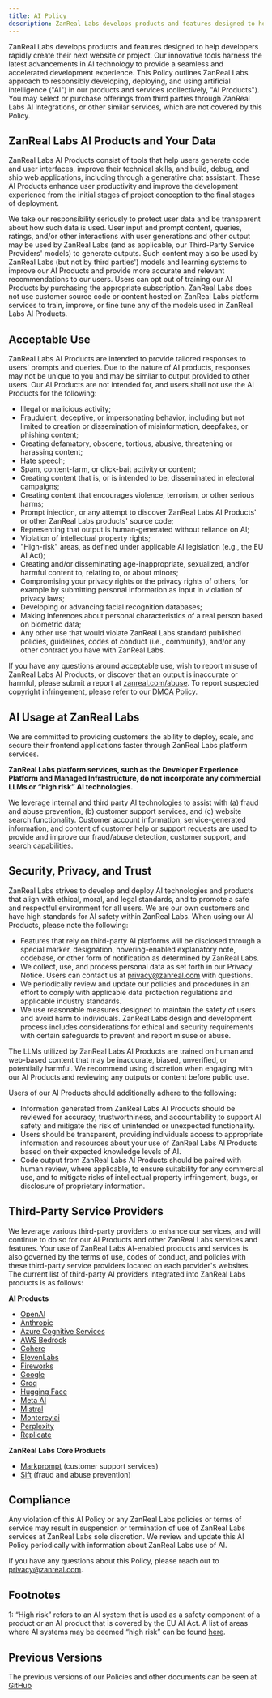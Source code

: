 ```yaml
---
title: AI Policy
description: ZanReal Labs develops products and features designed to help developers rapidly create their next website or project.
---
```


ZanReal Labs develops products and features designed to help developers rapidly create their next website or project. Our innovative tools harness the latest advancements in AI technology to provide a seamless and accelerated development experience. This Policy outlines ZanReal Labs approach to responsibly developing, deploying, and using artificial intelligence ("AI") in our products and services (collectively, "AI Products"). You may select or purchase offerings from third parties through ZanReal Labs AI Integrations, or other similar services, which are not covered by this Policy.

## ZanReal Labs AI Products and Your Data

ZanReal Labs AI Products consist of tools that help users generate code and user interfaces, improve their technical skills, and build, debug, and ship web applications, including through a generative chat assistant. These AI Products enhance user productivity and improve the development experience from the initial stages of project conception to the final stages of deployment.

We take our responsibility seriously to protect user data and be transparent about how such data is used. User input and prompt content, queries, ratings, and/or other interactions with user generations and other output may be used by ZanReal Labs (and as applicable, our Third-Party Service Providers' models) to generate outputs. Such content may also be used by ZanReal Labs (but not by third parties') models and learning systems to improve our AI Products and provide more accurate and relevant recommendations to our users. Users can opt out of training our AI Products by purchasing the appropriate subscription. ZanReal Labs does not use customer source code or content hosted on ZanReal Labs platform services to train, improve, or fine tune any of the models used in ZanReal Labs AI Products.

## Acceptable Use

ZanReal Labs AI Products are intended to provide tailored responses to users' prompts and queries. Due to the nature of AI products, responses may not be unique to you and may be similar to output provided to other users. Our AI Products are not intended for, and users shall not use the AI Products for the following:

- Illegal or malicious activity;
- Fraudulent, deceptive, or impersonating behavior, including but not limited to creation or dissemination of misinformation, deepfakes, or phishing content;
- Creating defamatory, obscene, tortious, abusive, threatening or harassing content;
- Hate speech;
- Spam, content-farm, or click-bait activity or content;
- Creating content that is, or is intended to be, disseminated in electoral campaigns;
- Creating content that encourages violence, terrorism, or other serious harms;
- Prompt injection, or any attempt to discover ZanReal Labs AI Products' or other ZanReal Labs products' source code;
- Representing that output is human-generated without reliance on AI;
- Violation of intellectual property rights;
- "High-risk" areas, as defined under applicable AI legislation (e.g., the EU AI Act);
- Creating and/or disseminating age-inappropriate, sexualized, and/or harmful content to, relating to, or about minors;
- Compromising your privacy rights or the privacy rights of others, for example by submitting personal information as input in violation of privacy laws;
- Developing or advancing facial recognition databases;
- Making inferences about personal characteristics of a real person based on biometric data;
- Any other use that would violate ZanReal Labs standard published policies, guidelines, codes of conduct (i.e., community), and/or any other contract you have with ZanReal Labs.

If you have any questions around acceptable use, wish to report misuse of ZanReal Labs AI Products, or discover that an output is inaccurate or harmful, please submit a report at [zanreal.com/abuse](/abuse). To report suspected copyright infringement, please refer to our [DMCA Policy](/legal/dmca).

## AI Usage at ZanReal Labs

We are committed to providing customers the ability to deploy, scale, and secure their frontend applications faster through ZanReal Labs platform services.

**ZanReal Labs platform services, such as the Developer Experience Platform and Managed Infrastructure, do not incorporate any commercial LLMs or “high risk” AI technologies.**

We leverage internal and third party AI technologies to assist with (a) fraud and abuse prevention, (b) customer support services, and (c) website search functionality. Customer account information, service-generated information, and content of customer help or support requests are used to provide and improve our fraud/abuse detection, customer support, and search capabilities.

## Security, Privacy, and Trust

ZanReal Labs strives to develop and deploy AI technologies and products that align with ethical, moral, and legal standards, and to promote a safe and respectful environment for all users. We are our own customers and have high standards for AI safety within ZanReal Labs. When using our AI Products, please note the following:

- Features that rely on third-party AI platforms will be disclosed through a special marker, designation, hovering-enabled explanatory note, codebase, or other form of notification as determined by ZanReal Labs.
- We collect, use, and process personal data as set forth in our Privacy Notice. Users can contact us at [privacy@zanreal.com](mailto:privacy@zanreal.com) with questions.
- We periodically review and update our policies and procedures in an effort to comply with applicable data protection regulations and applicable industry standards.
- We use reasonable measures designed to maintain the safety of users and avoid harm to individuals. ZanReal Labs design and development process includes considerations for ethical and security requirements with certain safeguards to prevent and report misuse or abuse.

The LLMs utilized by ZanReal Labs AI Products are trained on human and web-based content that may be inaccurate, biased, unverified, or potentially harmful. We recommend using discretion when engaging with our AI Products and reviewing any outputs or content before public use.

Users of our AI Products should additionally adhere to the following:

- Information generated from ZanReal Labs AI Products should be reviewed for accuracy, trustworthiness, and accountability to support AI safety and mitigate the risk of unintended or unexpected functionality.
- Users should be transparent, providing individuals access to appropriate information and resources about your use of ZanReal Labs AI Products based on their expected knowledge levels of AI.
- Code output from ZanReal Labs AI Products should be paired with human review, where applicable, to ensure suitability for any commercial use, and to mitigate risks of intellectual property infringement, bugs, or disclosure of proprietary information.

## Third-Party Service Providers

We leverage various third-party providers to enhance our services, and will continue to do so for our AI Products and other ZanReal Labs services and features. Your use of ZanReal Labs AI-enabled products and services is also governed by the terms of use, codes of conduct, and policies with these third-party service providers located on each provider's websites. The current list of third-party AI providers integrated into ZanReal Labs products is as follows:

**AI Products**

- [OpenAI](https://openai.com/policies)
- [Anthropic](https://console.anthropic.com/legal/terms)
- [Azure Cognitive Services](https://learn.microsoft.com/en-us/legal/cognitive-services/openai/data-privacy)
- [AWS Bedrock](https://aws.amazon.com/service-terms/)
- [Cohere](https://cohere.com/terms-of-use)
- [ElevenLabs](https://elevenlabs.io/terms)
- [Fireworks](https://fireworks.ai/terms-of-service)
- [Google](https://policies.google.com/terms/generative-ai)
- [Groq](https://wow.groq.com/terms-and-conditions/)
- [Hugging Face](https://huggingface.co/terms-of-service)
- [Meta AI](https://www.facebook.com/policies_center)
- [Mistral](https://mistral.ai/terms/)
- [Monterey.ai](https://www.monterey.ai/terms-of-service)
- [Perplexity](https://www.perplexity.ai/hub/legal/terms-of-service)
- [Replicate](https://replicate.com/terms)

**ZanReal Labs Core Products**

- [Markprompt](https://markprompt.com/legal/terms) (customer support services)
- [Sift](https://sift.com/legal-and-compliance) (fraud and abuse prevention)

## Compliance

Any violation of this AI Policy or any ZanReal Labs policies or terms of service may result in suspension or termination of use of ZanReal Labs services at ZanReal Labs sole discretion. We review and update this AI Policy periodically with information about ZanReal Labs use of AI.

If you have any questions about this Policy, please reach out to [privacy@zanreal.com](mailto:privacy@zanreal.com).

## Footnotes

1: “High risk” refers to an AI system that is used as a safety component of a product or an AI product that is covered by the EU AI Act. A list of areas where AI systems may be deemed “high risk” can be found [here](https://artificialintelligenceact.eu/annex/3/).

## Previous Versions

The previous versions of our Policies and other documents can be seen at [GitHub](https://github.com/zanreal-labs/legal)
